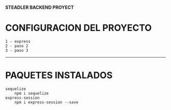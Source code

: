 **STEADLER BACKEND PROYECT**

# CONFIGURACION DEL PROYECTO
    1 - express
    2 - paso 2
    3 - paso 3

---

# PAQUETES INSTALADOS

```
sequelize
    npm i sequelize
express-session
    npm i express-session --save
```


